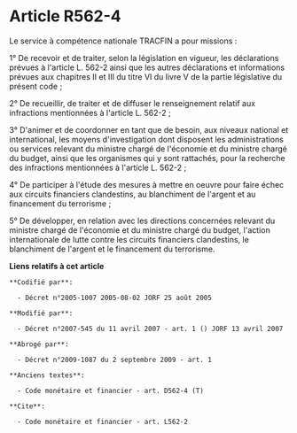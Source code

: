 # Article R562-4

Le service à compétence nationale TRACFIN a pour missions :

1° De recevoir et de traiter, selon la législation en vigueur, les déclarations prévues à l'article L. 562-2 ainsi que les
autres déclarations et informations prévues aux chapitres II et III du titre VI du livre V de la partie législative du
présent code ;

2° De recueillir, de traiter et de diffuser le renseignement relatif aux infractions mentionnées à l'article L. 562-2 ;

3° D'animer et de coordonner en tant que de besoin, aux niveaux national et international, les moyens d'investigation dont
disposent les administrations ou services relevant du ministre chargé de l'économie et du ministre chargé du budget, ainsi
que les organismes qui y sont rattachés, pour la recherche des infractions mentionnées à l'article L. 562-2 ;

4° De participer à l'étude des mesures à mettre en oeuvre pour faire échec aux circuits financiers clandestins, au
blanchiment de l'argent et au financement du terrorisme ;

5° De développer, en relation avec les directions concernées relevant du ministre chargé de l'économie et du ministre chargé
du budget, l'action internationale de lutte contre les circuits financiers clandestins, le blanchiment de l'argent et le
financement du terrorisme.

**Liens relatifs à cet article**

	**Codifié par**:

	  - Décret n°2005-1007 2005-08-02 JORF 25 août 2005

	**Modifié par**:

	  - Décret n°2007-545 du 11 avril 2007 - art. 1 () JORF 13 avril 2007

	**Abrogé par**:

	  - Décret n°2009-1087 du 2 septembre 2009 - art. 1

	**Anciens textes**:

	  - Code monétaire et financier - art. D562-4 (T)

	**Cite**:

	  - Code monétaire et financier - art. L562-2
